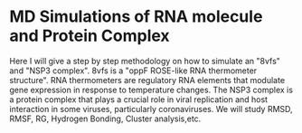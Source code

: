 # MD Simulations of RNA molecule and Protein Complex
Here I will give a step by step methodology on how to simulate an "8vfs" and "NSP3 complex". 8vfs is a "oppF ROSE-like RNA thermometer structure". RNA thermometers are regulatory RNA elements that modulate gene expression in response to temperature changes. The NSP3 complex is a protein complex that plays a crucial role in viral replication and host interaction in some viruses, particularly coronaviruses. We will study RMSD, RMSF, RG, Hydrogen Bonding, Cluster analysis,etc.
